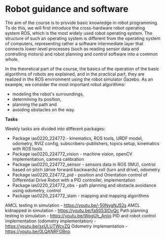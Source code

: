 # Robot guidance and software

The aim of the course is to provide basic knowledge in robot programming.
To do this, we will first introduce the cross-hardware robot operating system ROS, which is the most widely used robot operating system. 
The structure of such an operating system is different from the operating system of computers, 
representing rather a software intermediate layer that connects lower-level processes (such as reading sensor data and controlling motors) 
and robot planning and control software into a common whole.

In the theoretical part of the course, the basics of the operation of the basic algorithms of robots are explained, 
and in the practical part, they are realized in the ROS environment using the robot simulator Gazebo. 
As an example, we consider the most important robot algorithms:
- modeling the robot's surroundings, 
- determining its position, 
- planning the path and 
- avoiding obstacles on the way.

**Tasks**

Weekly tasks are divided into different packages:
- Package ias0220_224772 - kinematics, ROS tools, URDF model, odometry, RVIZ config, subscribers-publishers, topics setup, kinematics with ROS tools
- Package ias0220_224772_vision - machine vision, openCV implementation, camera calibration
- Package ias0220_224772_sensor - sensors data in ROS (IMU), control based on pitch (drive forward backwards) roll (turn and drive), odometry
- Package ias0220_224772_pid - position and Orientation control of Differential Drive Robot with a PID controller, implementation
- Package ias0220_224772_obs - path planning and obstacle avoidance using odometry, control
- Package ias0220_224772_slam -  mapping and mapping algorithms

AMCL testing in simulation - https://youtu.be/-50NygNJ52s
AMCL kidnapped in simulation - https://youtu.be/faS053IOvQc
Path planning testing in simulation - https://youtu.be/WpgUh_Anijo
PID and robot control implementation (odometry implementation) - https://youtu.be/sxULUTWcvZQ
Odometry implementation - https://youtu.be/0LQANRFGBno



